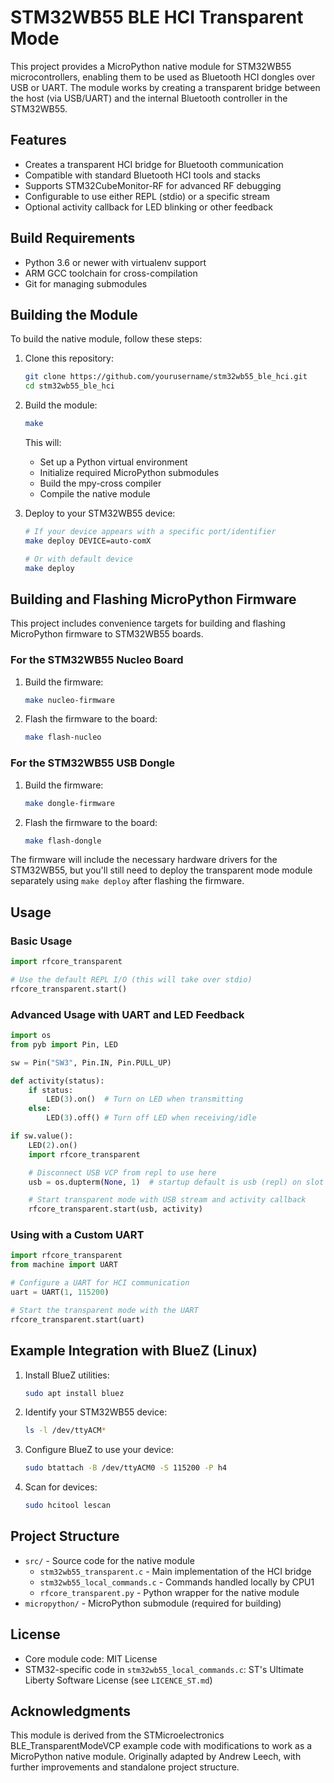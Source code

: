 # STM32WB55 BLE HCI Transparent Mode

This project provides a MicroPython native module for STM32WB55 microcontrollers, enabling them to be used as Bluetooth HCI dongles over USB or UART. The module works by creating a transparent bridge between the host (via USB/UART) and the internal Bluetooth controller in the STM32WB55.

## Features

- Creates a transparent HCI bridge for Bluetooth communication
- Compatible with standard Bluetooth HCI tools and stacks
- Supports STM32CubeMonitor-RF for advanced RF debugging
- Configurable to use either REPL (stdio) or a specific stream
- Optional activity callback for LED blinking or other feedback

## Build Requirements

- Python 3.6 or newer with virtualenv support
- ARM GCC toolchain for cross-compilation
- Git for managing submodules

## Building the Module

To build the native module, follow these steps:

1. Clone this repository:
   ```bash
   git clone https://github.com/yourusername/stm32wb55_ble_hci.git
   cd stm32wb55_ble_hci
   ```

2. Build the module:
   ```bash
   make
   ```

   This will:
   - Set up a Python virtual environment
   - Initialize required MicroPython submodules
   - Build the mpy-cross compiler
   - Compile the native module

3. Deploy to your STM32WB55 device:
   ```bash
   # If your device appears with a specific port/identifier
   make deploy DEVICE=auto-comX
   
   # Or with default device
   make deploy
   ```

## Building and Flashing MicroPython Firmware

This project includes convenience targets for building and flashing MicroPython firmware to STM32WB55 boards.

### For the STM32WB55 Nucleo Board

1. Build the firmware:
   ```bash
   make nucleo-firmware
   ```

2. Flash the firmware to the board:
   ```bash
   make flash-nucleo
   ```

### For the STM32WB55 USB Dongle

1. Build the firmware:
   ```bash
   make dongle-firmware
   ```

2. Flash the firmware to the board:
   ```bash
   make flash-dongle
   ```

The firmware will include the necessary hardware drivers for the STM32WB55, but you'll still need to deploy the transparent mode module separately using `make deploy` after flashing the firmware.

## Usage

### Basic Usage

```python
import rfcore_transparent

# Use the default REPL I/O (this will take over stdio)
rfcore_transparent.start()
```

### Advanced Usage with UART and LED Feedback

```python
import os
from pyb import Pin, LED

sw = Pin("SW3", Pin.IN, Pin.PULL_UP)

def activity(status):
    if status:
        LED(3).on()  # Turn on LED when transmitting
    else:
        LED(3).off() # Turn off LED when receiving/idle

if sw.value():
    LED(2).on()
    import rfcore_transparent

    # Disconnect USB VCP from repl to use here
    usb = os.dupterm(None, 1)  # startup default is usb (repl) on slot 1

    # Start transparent mode with USB stream and activity callback
    rfcore_transparent.start(usb, activity)
```

### Using with a Custom UART

```python
import rfcore_transparent
from machine import UART

# Configure a UART for HCI communication
uart = UART(1, 115200)

# Start the transparent mode with the UART
rfcore_transparent.start(uart)
```

## Example Integration with BlueZ (Linux)

1. Install BlueZ utilities:
   ```bash
   sudo apt install bluez
   ```

2. Identify your STM32WB55 device:
   ```bash
   ls -l /dev/ttyACM*
   ```

3. Configure BlueZ to use your device:
   ```bash
   sudo btattach -B /dev/ttyACM0 -S 115200 -P h4
   ```

4. Scan for devices:
   ```bash
   sudo hcitool lescan
   ```

## Project Structure

- `src/` - Source code for the native module
  - `stm32wb55_transparent.c` - Main implementation of the HCI bridge
  - `stm32wb55_local_commands.c` - Commands handled locally by CPU1
  - `rfcore_transparent.py` - Python wrapper for the native module
- `micropython/` - MicroPython submodule (required for building)

## License

- Core module code: MIT License
- STM32-specific code in `stm32wb55_local_commands.c`: ST's Ultimate Liberty Software License (see `LICENCE_ST.md`)

## Acknowledgments

This module is derived from the STMicroelectronics BLE_TransparentModeVCP example code with modifications to work as a MicroPython native module. Originally adapted by Andrew Leech, with further improvements and standalone project structure.